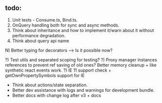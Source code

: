 ## todo:

1) Unit tests - Consume.ts, Bind.ts.
2) OnQuery handling both for sync and async methods.
3) Think about inheritance and how to implement it/warn about it without performance degradation.
4) Think about query api name

N) Better typing for decorators --> Is it possible now?

?) Test utils and separated scoping for testing?
?) Proxy manager instances references to prevent ref saving of old ones? Better memory cleanup + like synthetic react events work.
?) IE 11 support check + getOwnPropertySymbols support for IE

- Think about actions/state separation.
- Better dev assistance with logs and warnings for development bundle.
- Better docs with change log after v3 + docs
